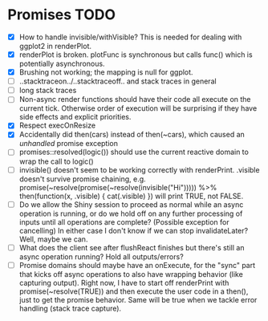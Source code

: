 # Promises TODO

- [x] How to handle invisible/withVisible? This is needed for dealing with ggplot2 in renderPlot.
- [x] renderPlot is broken. plotFunc is synchronous but calls func() which is potentially asynchronous.
- [x] Brushing not working; the mapping is null for ggplot.
- [ ] ..stacktraceon../..stacktraceoff.. and stack traces in general
- [ ] long stack traces
- [ ] Non-async render functions should have their code all execute on the current tick. Otherwise order of execution will be surprising if they have side effects and explicit priorities.
- [x] Respect execOnResize
- [x] Accidentally did then(cars) instead of then(~cars), which caused an *unhandled* promise exception
- [ ] promises::resolved(logic()) should use the current reactive domain to wrap the call to logic()
- [ ] invisible() doesn't seem to be working correctly with renderPrint. .visible doesn't survive promise chaining, e.g. promise(~resolve(promise(~resolve(invisible("Hi"))))) %>% then(function(x, .visible) { cat(.visible) }) will print TRUE, not FALSE.
- [ ] Do we allow the Shiny session to proceed as normal while an async operation is running, or do we hold off on any further processing of inputs until all operations are complete? (Possible exception for cancelling) In either case I don't know if we can stop invalidateLater? Well, maybe we can.
- [ ] What does the client see after flushReact finishes but there's still an async operation running? Hold all outputs/errors?
- [ ] Promise domains should maybe have an onExecute, for the "sync" part that kicks off async operations to also have wrapping behavior (like capturing output). Right now, I have to start off renderPrint with promise(~resolve(TRUE)) and then execute the user code in a then(), just to get the promise behavior. Same will be true when we tackle error handling (stack trace capture).
